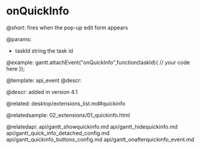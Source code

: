 onQuickInfo
=============
    
@short:
	fires when the pop-up edit form appears

@params:
- taskId		string			the task id

@example:
gantt.attachEvent("onQuickInfo",function(taskId){
    // your code here
});

@template:	api_event
@descr:

@descr:
added in version 4.1

@related:
desktop/extensions_list.md#quickinfo

@relatedsample:
02_extensions/01_quickinfo.html

@relatedapi:
api/gantt_showquickinfo.md
api/gantt_hidequickinfo.md
api/gantt_quick_info_detached_config.md
api/gantt_quickinfo_buttons_config.md
api/gantt_onafterquickinfo_event.md
